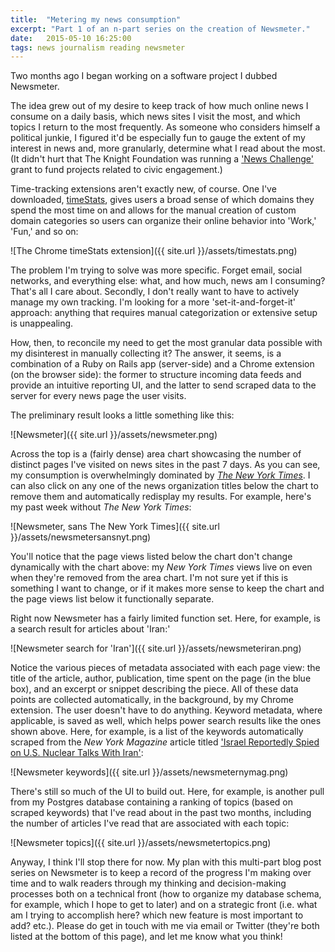 ```yaml
---
title:  "Metering my news consumption"
excerpt: "Part 1 of an n-part series on the creation of Newsmeter."
date:   2015-05-10 16:25:00
tags: news journalism reading newsmeter
---
```

Two months ago I began working on a software project I dubbed Newsmeter.

The idea grew out of my desire to keep track of how much online news I consume on a daily basis, which news sites I visit the most, and which topics I return to the most frequently. As someone who considers himself a political junkie, I figured it'd be especially fun to gauge the extent of my interest in news and, more granularly, determine what I read about the most. (It didn't hurt that The Knight Foundation was running a ['News Challenge'](https://www.newschallenge.org/challenge/elections/entries/newsmeter-keeping-track-of-your-news-consumption-and-competing-with-friends-to-kill-off-the-daily-me) grant to fund projects related to civic engagement.)

Time-tracking extensions aren't exactly new, of course. One I've downloaded, [timeStats](https://chrome.google.com/webstore/detail/timestats/ejifodhjoeeenihgfpjijjmpomaphmah?hl=en), gives users a broad sense of which domains they spend the most time on and allows for the manual creation of custom domain categories so users can organize their online behavior into 'Work,' 'Fun,' and so on:

![The Chrome timeStats extension]({{ site.url }}/assets/timestats.png)

The problem I'm trying to solve was more specific. Forget email, social networks, and everything else: what, and how much, news am I consuming? That's all I care about. Secondly, I don't really want to have to actively manage my own tracking. I'm looking for a more 'set-it-and-forget-it' approach: anything that requires manual categorization or extensive setup is unappealing.

How, then, to reconcile my need to get the most granular data possible with my disinterest in manually collecting it? The answer, it seems, is a combination of a Ruby on Rails app (server-side) and a Chrome extension (on the browser side): the former to structure incoming data feeds and provide an intuitive reporting UI, and the latter to send scraped data to the server for every news page the user visits.

The preliminary result looks a little something like this:

![Newsmeter]({{ site.url }}/assets/newsmeter.png)

Across the top is a (fairly dense) area chart showcasing the number of distinct pages I've visited on news sites in the past 7 days. As you can see, my consumption is overwhelmingly dominated by [<em>The New York Times</em>](http://www.nytimes.com). I can also click on any one of the news organization titles below the chart to remove them and automatically redisplay my results. For example, here's my past week without <em>The New York Times</em>:

![Newsmeter, sans The New York Times]({{ site.url }}/assets/newsmetersansnyt.png)

You'll notice that the page views listed below the chart don't change dynamically with the chart above: my <em>New York Times</em> views live on even when they're removed from the area chart. I'm not sure yet if this is something I want to change, or if it makes more sense to keep the chart and the page views list below it functionally separate.

Right now Newsmeter has a fairly limited function set. Here, for example, is a search result for articles about 'Iran:'

![Newsmeter search for 'Iran']({{ site.url }}/assets/newsmeteriran.png)

Notice the various pieces of metadata associated with each page view: the title of the article, author, publication, time spent on the page (in the blue box), and an excerpt or snippet describing the piece. All of these data points are collected automatically, in the background, by my Chrome extension. The user doesn't have to do anything. Keyword metadata, where applicable, is saved as well, which helps power search results like the ones shown above. Here, for example, is a list of the keywords automatically scraped from the <em>New York Magazine</em> article titled ['Israel Reportedly Spied on U.S. Nuclear Talks With Iran'](http://nymag.com/daily/intelligencer/2015/03/israel-spied-us-nucelar-talks-iran.html):

![Newsmeter keywords]({{ site.url }}/assets/newsmeternymag.png)

There's still so much of the UI to build out. Here, for example, is another pull from my Postgres database containing a ranking of topics (based on scraped keywords) that I've read about in the past two months, including the number of articles I've read that are associated with each topic:

![Newsmeter topics]({{ site.url }}/assets/newsmetertopics.png)

Anyway, I think I'll stop there for now. My plan with this multi-part blog post series on Newsmeter is to keep a record of the progress I'm making over time and to walk readers through my thinking and decision-making processes both on a technical front (how to organize my database schema, for example, which I hope to get to later) and on a strategic front (i.e. what am I trying to accomplish here? which new feature is most important to add? etc.). Please do get in touch with me via email or Twitter (they're both listed at the bottom of this page), and let me know what you think!